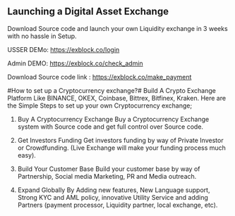 
## Launching a Digital Asset Exchange ##
Download Source code and launch your own Liquidity exchange in 3 weeks with no hassle in Setup.

USSER DEMo: https://exblock.co/login

Admin DEMO: https://exblock.co/check_admin

Download Source code link : https://exblock.co/make_payment 


#How to set up a Cryptocurrency exchange?#
Build A Crypto Exchange Platform Like BINANCE, OKEX, Coinbase, Bittrex, Bitfinex, Kraken. Here are the Simple Steps to set up your own Cryptocurrency exchange;

1. Buy A Cryptocurrency Exchange
Buy a Cryptocurrency Exchange system with Source code and get full control over Source code.

2. Get Investors Funding
Get investors funding by way of Private Investor or Crowdfunding. (Live Exchange will make your funding process much easy).

3. Build Your Customer Base
Build your customer base by way of Partnership, Social media Marketing, PR and Media outreach.

4. Expand Globally
By Adding new features, New Language support, Strong KYC and AML policy, innovative Utility Service and adding Partners (payment processor, Liquidity partner, local exchange, etc).

